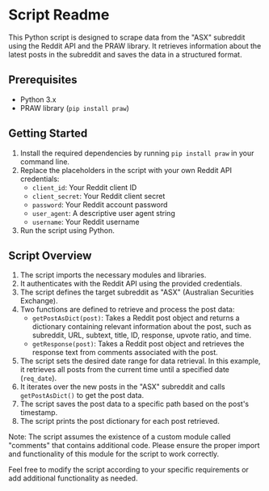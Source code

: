 # Script Readme

This Python script is designed to scrape data from the "ASX" subreddit using the Reddit API and the PRAW library. It retrieves information about the latest posts in the subreddit and saves the data in a structured format.

## Prerequisites
- Python 3.x
- PRAW library (`pip install praw`)

## Getting Started
1. Install the required dependencies by running `pip install praw` in your command line.
2. Replace the placeholders in the script with your own Reddit API credentials:
   - `client_id`: Your Reddit client ID
   - `client_secret`: Your Reddit client secret
   - `password`: Your Reddit account password
   - `user_agent`: A descriptive user agent string
   - `username`: Your Reddit username
3. Run the script using Python.

## Script Overview
1. The script imports the necessary modules and libraries.
2. It authenticates with the Reddit API using the provided credentials.
3. The script defines the target subreddit as "ASX" (Australian Securities Exchange).
4. Two functions are defined to retrieve and process the post data:
   - `getPostAsDict(post)`: Takes a Reddit post object and returns a dictionary containing relevant information about the post, such as subreddit, URL, subtext, title, ID, response, upvote ratio, and time.
   - `getResponse(post)`: Takes a Reddit post object and retrieves the response text from comments associated with the post.
5. The script sets the desired date range for data retrieval. In this example, it retrieves all posts from the current time until a specified date (`req_date`).
6. It iterates over the new posts in the "ASX" subreddit and calls `getPostAsDict()` to get the post data.
7. The script saves the post data to a specific path based on the post's timestamp.
8. The script prints the post dictionary for each post retrieved.

Note: The script assumes the existence of a custom module called "comments" that contains additional code. Please ensure the proper import and functionality of this module for the script to work correctly.

Feel free to modify the script according to your specific requirements or add additional functionality as needed.
